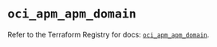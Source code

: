 # `oci_apm_apm_domain`

Refer to the Terraform Registry for docs: [`oci_apm_apm_domain`](https://registry.terraform.io/providers/hashicorp/oci/7.19.0/docs/resources/apm_apm_domain).

